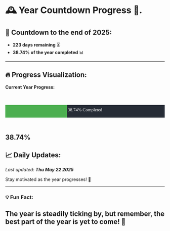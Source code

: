 
# &#x1F570; **Year Countdown Progress** &#x1F389;.

## &#x1F4C5; Countdown to the end of 2025:
- **223 days remaining** &#x23F3;
- **38.74% of the year completed** &#x1F4CA;

---

## &#x1F525; **Progress Visualization**:

**Current Year Progress:**

<br><br>
![Progress Bar](https://raw.githubusercontent.com/dayanidigv/year-countdown-progress/main/progress-bar.svg)
<br><br>

**38.74%**
---

## &#x1F4C8; **Daily Updates**:

_Last updated: **Thu May 22 2025**_

Stay motivated as the year progresses! &#x1F680;

--- 

### &#x1F4A1; **Fun Fact:**
The year is steadily ticking by, but remember, the best part of the year is yet to come! &#x1F31F;
---
